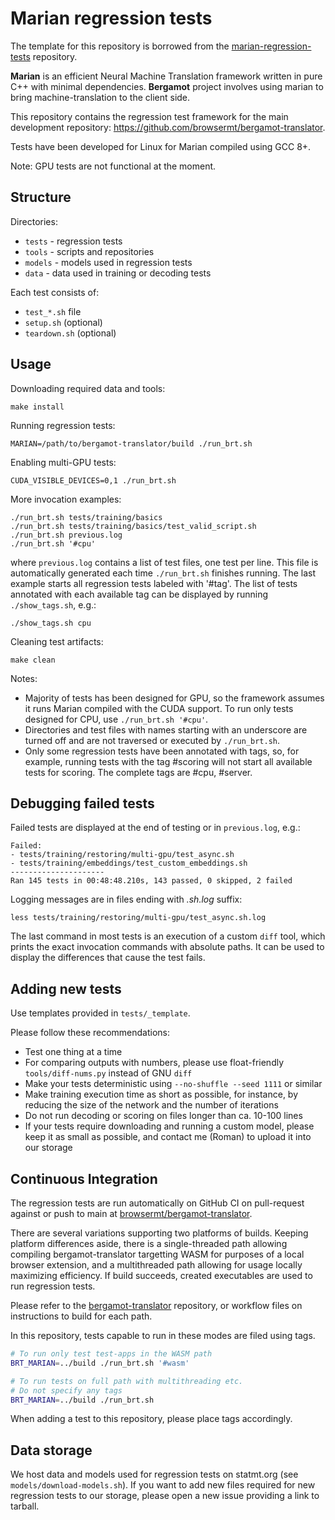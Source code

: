 Marian regression tests
=======================

The template for this repository is borrowed from the
[marian-regression-tests](https://github.com/marian-nmt/marian-regression-tests/)
repository. 

<b>Marian</b> is an efficient Neural Machine Translation framework written in
pure C++ with minimal dependencies. <b>Bergamot</b> project involves using marian to
bring machine-translation to the client side.

This repository contains the regression test framework for the main development
repository: https://github.com/browsermt/bergamot-translator.

Tests have been developed for Linux for Marian compiled using GCC 8+.

Note: GPU tests are not functional at the moment.


## Structure

Directories:

* `tests` - regression tests
* `tools` - scripts and repositories
* `models` - models used in regression tests
* `data` - data used in training or decoding tests

Each test consists of:

* `test_*.sh` file
* `setup.sh` (optional)
* `teardown.sh` (optional)


## Usage

Downloading required data and tools:

    make install

Running regression tests:

    MARIAN=/path/to/bergamot-translator/build ./run_brt.sh

Enabling multi-GPU tests:

    CUDA_VISIBLE_DEVICES=0,1 ./run_brt.sh

More invocation examples:

    ./run_brt.sh tests/training/basics
    ./run_brt.sh tests/training/basics/test_valid_script.sh
    ./run_brt.sh previous.log
    ./run_brt.sh '#cpu'

where `previous.log` contains a list of test files, one test per line.  This
file is automatically generated each time `./run_brt.sh` finishes running.
The last example starts all regression tests labeled with '#tag'.  The list of
tests annotated with each available tag can be displayed by running
`./show_tags.sh`, e.g.:

    ./show_tags.sh cpu

Cleaning test artifacts:

    make clean

Notes:
- Majority of tests has been designed for GPU, so the framework assumes it runs
  Marian compiled with the CUDA support. To run only tests designed for CPU,
  use `./run_brt.sh '#cpu'`.
- Directories and test files with names starting with an underscore are turned
  off and are not traversed or executed by `./run_brt.sh`.
- Only some regression tests have been annotated with tags, so, for example,
  running tests with the tag #scoring will not start all available tests for
  scoring. The complete tags are #cpu, #server.


## Debugging failed tests

Failed tests are displayed at the end of testing or in `previous.log`, e.g.:

    Failed:
    - tests/training/restoring/multi-gpu/test_async.sh
    - tests/training/embeddings/test_custom_embeddings.sh
    ---------------------
    Ran 145 tests in 00:48:48.210s, 143 passed, 0 skipped, 2 failed

Logging messages are in files ending with _.sh.log_ suffix:

    less tests/training/restoring/multi-gpu/test_async.sh.log

The last command in most tests is an execution of a custom `diff` tool, which
prints the exact invocation commands with absolute paths. It can be used to
display the differences that cause the test fails.


## Adding new tests

Use templates provided in `tests/_template`.

Please follow these recommendations:

* Test one thing at a time
* For comparing outputs with numbers, please use float-friendly
  `tools/diff-nums.py` instead of GNU `diff`
* Make your tests deterministic using `--no-shuffle --seed 1111` or similar
* Make training execution time as short as possible, for instance, by reducing
  the size of the network and the number of iterations
* Do not run decoding or scoring on files longer than ca. 10-100 lines
* If your tests require downloading and running a custom model, please keep it
  as small as possible, and contact me (Roman) to upload it into our storage


## Continuous Integration

The regression tests are run automatically on GitHub CI on pull-request against
or push to main at
[browsermt/bergamot-translator](https://github.com/browsermt/bergamot-translator).

There are several variations supporting two platforms of builds. Keeping
platform differences aside, there is a single-threaded path allowing compiling
bergamot-translator targetting WASM for purposes of a local browser extension,
and a multithreaded path allowing for usage locally maximizing efficiency.
If build succeeds, created executables are used to run regression tests.

Please refer to the
[bergamot-translator](https://github.com/browsermt/bergamot-translator)
repository, or workflow files on instructions to build for each path.

In this repository, tests capable to run in these modes are filed using tags. 

```bash
# To run only test test-apps in the WASM path 
BRT_MARIAN=../build ./run_brt.sh '#wasm'

# To run tests on full path with multithreading etc.
# Do not specify any tags
BRT_MARIAN=../build ./run_brt.sh 
```

When adding a test to this repository, please place tags accordingly.

## Data storage

We host data and models used for regression tests on statmt.org (see
`models/download-models.sh`). If you want to add new files required for new
regression tests to our storage, please open a new issue providing a link to
tarball.


